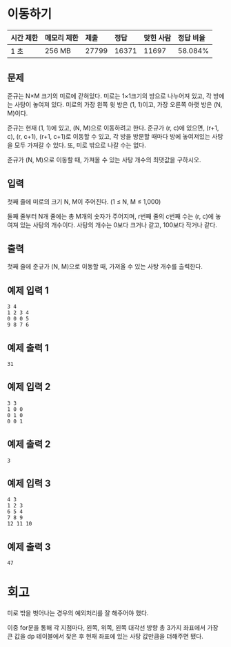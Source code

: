 # 이동하기 

| 시간 제한 | 메모리 제한 | 제출  | 정답  | 맞힌 사람 | 정답 비율 |
| :-------- | :---------- | :---- | :---- | :-------- | :-------- |
| 1 초      | 256 MB      | 27799 | 16371 | 11697     | 58.084%   |

## 문제

준규는 N×M 크기의 미로에 갇혀있다. 미로는 1×1크기의 방으로 나누어져 있고, 각 방에는 사탕이 놓여져 있다. 미로의 가장 왼쪽 윗 방은 (1, 1)이고, 가장 오른쪽 아랫 방은 (N, M)이다.

준규는 현재 (1, 1)에 있고, (N, M)으로 이동하려고 한다. 준규가 (r, c)에 있으면, (r+1, c), (r, c+1), (r+1, c+1)로 이동할 수 있고, 각 방을 방문할 때마다 방에 놓여져있는 사탕을 모두 가져갈 수 있다. 또, 미로 밖으로 나갈 수는 없다.

준규가 (N, M)으로 이동할 때, 가져올 수 있는 사탕 개수의 최댓값을 구하시오.

## 입력

첫째 줄에 미로의 크기 N, M이 주어진다. (1 ≤ N, M ≤ 1,000)

둘째 줄부터 N개 줄에는 총 M개의 숫자가 주어지며, r번째 줄의 c번째 수는 (r, c)에 놓여져 있는 사탕의 개수이다. 사탕의 개수는 0보다 크거나 같고, 100보다 작거나 같다.

## 출력

첫째 줄에 준규가 (N, M)으로 이동할 때, 가져올 수 있는 사탕 개수를 출력한다.

## 예제 입력 1 

```
3 4
1 2 3 4
0 0 0 5
9 8 7 6
```

## 예제 출력 1 

```
31
```

## 예제 입력 2 

```
3 3
1 0 0
0 1 0
0 0 1
```

## 예제 출력 2 

```
3
```

## 예제 입력 3 

```
4 3
1 2 3
6 5 4
7 8 9
12 11 10
```

## 예제 출력 3 

```
47
```

# 회고

미로 밖을 벗어나는 경우의 예외처리를 잘 해주어야 했다.

이중 for문을 통해 각 지점마다, 왼쪽, 위쪽, 왼쪽 대각선 방향 총 3가지 좌표에서 가장 큰 값을 dp 테이블에서 찾은 후 현재 좌표에 있는 사탕 값만큼을 더해주면 됐다.

